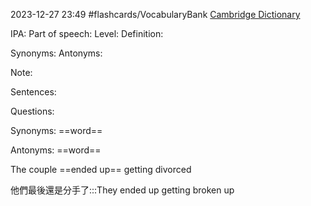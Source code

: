 2023-12-27 23:49
#flashcards/VocabularyBank
[Cambridge Dictionary]()


IPA:
Part of speech:
Level:
Definition:

Synonyms:
Antonyms:

Note:

Sentences:


Questions:

Synonyms: ==word==

Antonyms: ==word==

The couple ==ended up== getting divorced

他們最後還是分手了:::They ended up getting broken up

